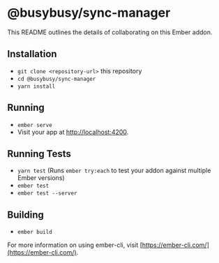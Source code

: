 # @busybusy/sync-manager

This README outlines the details of collaborating on this Ember addon.

## Installation

* `git clone <repository-url>` this repository
* `cd @busybusy/sync-manager`
* `yarn install`

## Running

* `ember serve`
* Visit your app at [http://localhost:4200](http://localhost:4200).

## Running Tests

* `yarn test` (Runs `ember try:each` to test your addon against multiple Ember versions)
* `ember test`
* `ember test --server`

## Building

* `ember build`

For more information on using ember-cli, visit [https://ember-cli.com/](https://ember-cli.com/).
